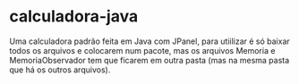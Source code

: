 # calculadora-java
Uma calculadora padrão feita em Java com JPanel, para utiilizar
é só baixar todos os arquivos e colocarem num pacote, mas os arquivos 
Memoria e MemoriaObservador tem que ficarem em outra pasta (mas na mesma
pasta que há os outros arquivos).
